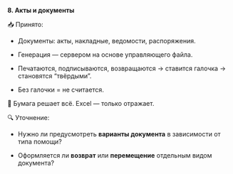 **8. Акты и документы**

📥 Принято:

- Документы: акты, накладные, ведомости, распоряжения.

- Генерация — сервером на основе управляющего файла.

- Печатаются, подписываются, возвращаются → ставится галочка → становятся “твёрдыми”.

- Без галочки = не считается.

📌 Бумага решает всё. Excel — только отражает.

🔍 Уточнение:

- Нужно ли предусмотреть **варианты документа** в зависимости от типа помощи?

- Оформляется ли **возврат** или **перемещение** отдельным видом документа?

